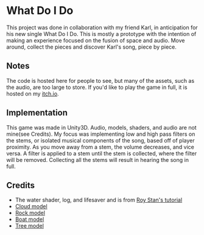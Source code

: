 # What Do I Do
This project was done in collaboration with my friend Karl, in anticipation for his new single What Do I Do. This is mostly a prototype with the intention of making an experience focused on the fusion of space and audio. Move around, collect the pieces and discover Karl's song, piece by piece.

## Notes
The code is hosted here for people to see, but many of the assets, such as the audio, are too large to store. If you'd like to play the game in full, it is hosted on my [itch.io](https://tahagabre.itch.io/what-do-i-do).

## Implementation
This game was made in Unity3D. Audio, models, shaders, and audio are not mine(see Credits). My focus was implementing low and high pass filters on the stems, or isolated musical components of the song, based off of player proximity. As you move away from a stem, the volume decreases, and vice versa. A filter is applied to a stem until the stem is collected, where the filter will be removed. Collecting all the stems will result in hearing the song in full.

## Credits
- The water shader, log, and lifesaver and is from [Roy Stan's tutorial](https://roystan.net/articles/toon-water.html)
- [Cloud model](https://www.cgtrader.com/free-3d-models/exterior/landscape/low-poly-clouds-pack-1)
- [Rock model](https://sketchfab.com/3d-models/low-poly-rocks-9823ec262054408dbe26f6ddb9c0406e)
- [Boat model](https://www.cgtrader.com/free-3d-models/watercraft/recreational/low-poly-boat)
- [Tree model](https://sketchfab.com/3d-models/low-poly-tree-7f080d12b5074ffc9d194ef8c2a0bfb9)
